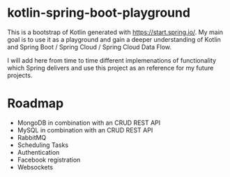 # kotlin-spring-boot-playground
This is a bootstrap of Kotlin generated with https://start.spring.io/. My main goal is to use it as a playground and gain a deeper understanding of Kotlin and Spring Boot / Spring Cloud / Spring Cloud Data Flow.

I will add here from time to time different implemenations of functionality which Spring delivers and use this project as an reference for my future projects.

# Roadmap
- MongoDB in combination with an CRUD REST API
- MySQL in combination with an CRUD REST API
- RabbitMQ
- Scheduling Tasks
- Authentication
- Facebook registration
- Websockets

